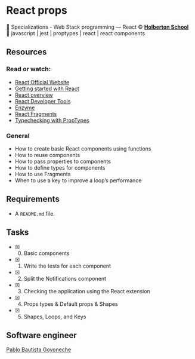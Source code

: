 # React props
:open_file_folder: Specializations - Web Stack programming ― React
:copyright: **[Holberton School](https://holberton-peru.com/)**  
:bookmark: javascript | jest | proptypes | react | react components

## Resources
### Read or watch:
* [React Official Website](https://reactjs.org/)
* [Getting started with React](https://www.taniarascia.com/getting-started-with-react/)
* [React overview](https://reactjs.org/docs/getting-started.html)
* [React Developer Tools](https://chrome.google.com/webstore/detail/react-developer-tools/fmkadmapgofadopljbjfkapdkoienihi)
* [Enzyme](https://enzymejs.github.io/enzyme/docs/api/shallow.html)
* [React Fragments](https://reactjs.org/docs/fragments.html)
* [Typechecking with PropTypes](https://reactjs.org/docs/typechecking-with-proptypes.html)

### General
* How to create basic React components using functions
* How to reuse components
* How to pass properties to components
* How to define types for components
* How to use Fragments
* When to use a key to improve a loop’s performance

## Requirements
* A ```README.md``` file.

## Tasks
* [x] 0. Basic components
* [x] 1. Write the tests for each component
* [x] 2. Split the Notifications component
* [x] 3. Checking the application using the React extension
* [x] 4. Props types & Default props & Shapes
* [x] 5. Shapes, Loops, and Keys

## Software engineer
[Pablo Bautista Goyoneche](https://www.linkedin.com/in/pablobautistagoyoneche/)
